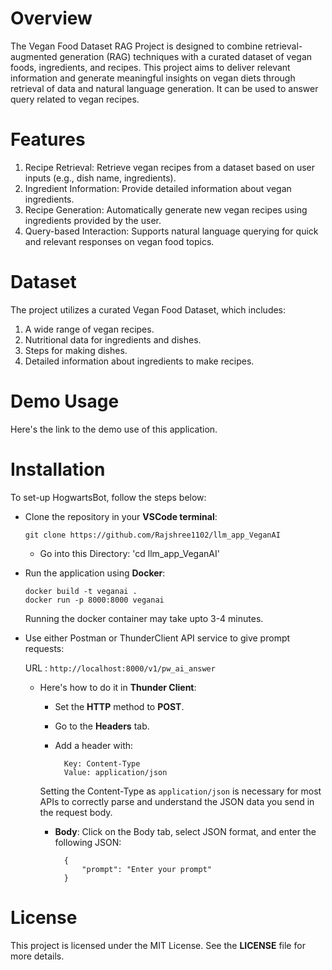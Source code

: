 # Overview
The Vegan Food Dataset RAG Project is designed to combine retrieval-augmented generation (RAG) techniques with a curated dataset of vegan foods, ingredients, and recipes. This project aims to deliver relevant information and generate meaningful insights on vegan diets through retrieval of data and natural language generation. It can be used to answer query related to vegan recipes.

# Features 
1) Recipe Retrieval: Retrieve vegan recipes from a dataset based on user inputs (e.g., dish name, ingredients).
2) Ingredient Information: Provide detailed information about vegan ingredients.
3) Recipe Generation: Automatically generate new vegan recipes using ingredients provided by the user.
4) Query-based Interaction: Supports natural language querying for quick and relevant responses on vegan food topics.

# Dataset
The project utilizes a curated Vegan Food Dataset, which includes:
1) A wide range of vegan recipes.
2) Nutritional data for ingredients and dishes.
3) Steps for making dishes.
4) Detailed information about ingredients to make recipes.

# Demo Usage
Here's the link to the demo use of this application.
# Installation
To set-up HogwartsBot, follow the steps below:

- Clone the repository in your **VSCode terminal**:

    `git clone https://github.com/Rajshree1102/llm_app_VeganAI`

   - Go into this Directory:
     'cd llm_app_VeganAI'

- Run the application using **Docker**:

    `docker build -t veganai .`\
    `docker run -p 8000:8000 veganai`
    
    Running the docker container may take upto 3-4 minutes.
- Use either Postman or ThunderClient API service to give prompt requests:
 
    URL : `http://localhost:8000/v1/pw_ai_answer`
    
    - Here's how to do it in **Thunder Client**:

        - Set the **HTTP** method to **POST**.
        - Go to the **Headers** tab.
        - Add a header with:

                Key: Content-Type
                Value: application/json
        Setting the Content-Type as `application/json` is necessary for most APIs to correctly parse and understand the JSON data you send in the request body.

        - **Body**: Click on the Body tab, select JSON format, and enter the following JSON:

                {
                    "prompt": "Enter your prompt"
                }



# License
This project is licensed under the MIT License. See the **LICENSE** file for more details.




